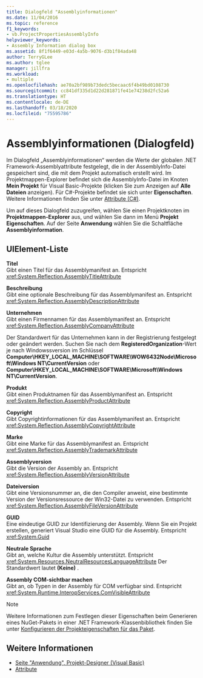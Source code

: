 ```yaml
---
title: Dialogfeld "Assemblyinformationen"
ms.date: 11/04/2016
ms.topic: reference
f1_keywords:
- vb.ProjectPropertiesAssemblyInfo
helpviewer_keywords:
- Assembly Information dialog box
ms.assetid: 8f1f6449-e03d-4a5b-9076-d3b1f84ada48
author: TerryGLee
ms.author: tglee
manager: jillfra
ms.workload:
- multiple
ms.openlocfilehash: ae70a2bf989b73dedc5becaac6f4b49bd0108730
ms.sourcegitcommit: cc841df335d1d22d281871fe41e74238d2fc52a6
ms.translationtype: HT
ms.contentlocale: de-DE
ms.lasthandoff: 03/18/2020
ms.locfileid: "75595786"
---
```

# <a name="assembly-information-dialog-box"></a>Assemblyinformationen (Dialogfeld)

Im Dialogfeld „Assemblyinformationen“ werden die Werte der globalen .NET Framework-Assemblyattribute festgelegt, die in der AssemblyInfo-Datei gespeichert sind, die mit dem Projekt automatisch erstellt wird. Im Projektmappen-Explorer befindet sich die AssemblyInfo-Datei im Knoten **Mein Projekt** für Visual Basic-Projekte (klicken Sie zum Anzeigen auf **Alle Dateien** anzeigen). Für C#-Projekte befindet sie sich unter **Eigenschaften**. Weitere Informationen finden Sie unter [Attribute (C#)](/dotnet/csharp/programming-guide/concepts/attributes/index).

Um auf dieses Dialogfeld zuzugreifen, wählen Sie einen Projektknoten im **Projektmappen-Explorer** aus, und wählen Sie dann im Menü **Projekt** **Eigenschaften**. Auf der Seite **Anwendung** wählen Sie die Schaltfläche **Assemblyinformation**.

## <a name="uielement-list"></a>UIElement-Liste

**Titel**\
Gibt einen Titel für das Assemblymanifest an. Entspricht <xref:System.Reflection.AssemblyTitleAttribute>

**Beschreibung**\
Gibt eine optionale Beschreibung für das Assemblymanifest an. Entspricht <xref:System.Reflection.AssemblyDescriptionAttribute>

**Unternehmen**\
Gibt einen Firmennamen für das Assemblymanifest an. Entspricht <xref:System.Reflection.AssemblyCompanyAttribute>

Der Standardwert für das Unternehmen kann in der Registrierung festgelegt oder geändert werden. Suchen Sie nach dem **RegisteredOrganization**-Wert je nach Windowssversion im Schlüssel **Computer\HKEY_LOCAL_MACHINE\SOFTWARE\WOW6432Node\Microsoft\Windows NT\CurrentVersion** oder **Computer\HKEY_LOCAL_MACHINE\SOFTWARE\Microsoft\Windows NT\CurrentVersion**.

**Produkt**\
Gibt einen Produktnamen für das Assemblymanifest an. Entspricht <xref:System.Reflection.AssemblyProductAttribute>

**Copyright**\
Gibt Copyrightinformationen für das Assemblymanifest an. Entspricht <xref:System.Reflection.AssemblyCopyrightAttribute>

**Marke**\
Gibt eine Marke für das Assemblymanifest an. Entspricht <xref:System.Reflection.AssemblyTrademarkAttribute>

**Assemblyversion**\
Gibt die Version der Assembly an. Entspricht <xref:System.Reflection.AssemblyVersionAttribute>

**Dateiversion**\
Gibt eine Versionsnummer an, die den Compiler anweist, eine bestimmte Version der Versionsressource der Win32-Datei zu verwenden. Entspricht <xref:System.Reflection.AssemblyFileVersionAttribute>

**GUID**\
Eine eindeutige GUID zur Identifizierung der Assembly. Wenn Sie ein Projekt erstellen, generiert Visual Studio eine GUID für die Assembly. Entspricht <xref:System.Guid>

**Neutrale Sprache**\
Gibt an, welche Kultur die Assembly unterstützt. Entspricht <xref:System.Resources.NeutralResourcesLanguageAttribute> Der Standardwert lautet **(Keine)** .

**Assembly COM-sichtbar machen**\
Gibt an, ob Typen in der Assembly für COM verfügbar sind. Entspricht <xref:System.Runtime.InteropServices.ComVisibleAttribute>

> [!NOTE]
> Weitere Informationen zum Festlegen dieser Eigenschaften beim Generieren eines NuGet-Pakets in einer .NET Framework-Klassenbibliothek finden Sie unter [Konfigurieren der Projekteigenschaften für das Paket](/nuget/quickstart/create-and-publish-a-package-using-visual-studio-net-framework#configure-project-properties-for-the-package).

## <a name="see-also"></a>Weitere Informationen

- [Seite "Anwendung", Projekt-Designer (Visual Basic)](../../ide/reference/application-page-project-designer-visual-basic.md)
- [Attribute](https://msdn.microsoft.com/Library/ae334cee-d96c-4243-a5e3-06dd7fcaf205)
